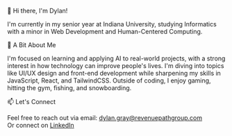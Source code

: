 👋 Hi there, I'm Dylan!

I'm currently in my senior year at Indiana University, studying Informatics with a minor in Web Development and Human-Centered Computing. 

🌱 A Bit About Me

I'm focused on learning and applying AI to real-world projects, with a strong interest in how technology can improve people's lives. I'm diving into topics like UI/UX design and front-end development while sharpening my skills in JavaScript, React, and TailwindCSS. Outside of coding, I enjoy gaming, hitting the gym, fishing, and snowboarding.

📫 Let's Connect

Feel free to reach out via email: dylan.gray@revenuepathgroup.com  
Or connect on [LinkedIn](https://www.linkedin.com/in/dylan-gray-255107217/)

